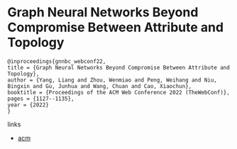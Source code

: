 # Graph Neural Networks Beyond Compromise Between Attribute and Topology

```
@inproceedings{gnnbc_webconf22,
title = {Graph Neural Networks Beyond Compromise Between Attribute and Topology},
author = {Yang, Liang and Zhou, Wenmiao and Peng, Weihang and Niu, Bingxin and Gu, Junhua and Wang, Chuan and Cao, Xiaochun},
booktitle = {Proceedings of the ACM Web Conference 2022 (TheWebConf)},
pages = {1127--1135},
year = {2022}
}
```

links
- [acm](https://dl.acm.org/doi/10.1145/3485447.3512069)
